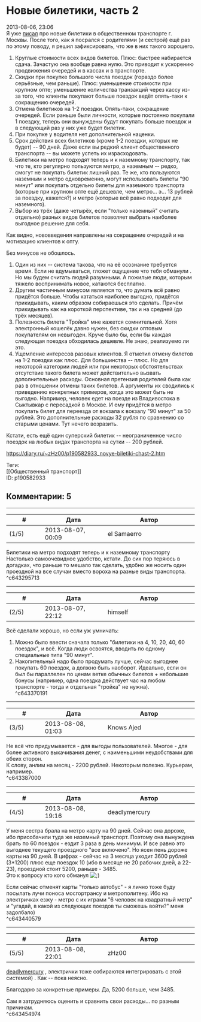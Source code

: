 Новые билетики, часть 2
=======================

  
2013-08-06, 23:06  
 Я уже  [писал](Новые%20билетики)  про новые билетики в общественном транспорте г. Москвы. После того, как я посрался с родителями (и сестрой) ещё раз по этому поводу, я решил зафиксировать, что же в них такого хорошего.   
   
 1. Круглые стоимости всех видов билетов. Плюс: быстрее набирается сдача. Зачастую она вообще равна нулю. Это приводит к ускорению продвижения очередей и в кассах и в транспорте.   
 2. Скидки при покупке большого числа поездок (гораздо более серьёзные, чем раньше). Плюс: уменьшение стоимости при крупном опте; уменьшение количества транзакций через кассу из-за того, что клиенты покупают больше поездок ведёт опять-таки к сокращению очередей.   
 3. Отмена билетиков на 1-2 поездки. Опять-таки, сокращение очередей. Если раньше были личности, которые постоянно покупали 1 поездку, теперь они вынуждены будут покупать больше поездок и в следующий раз у них уже будет билетик.   
 4. При покупке у водителя нет дополнительной наценки.   
 5. Срок действия всех билетиков (кроме 1-2 поездки, которых не будет) -- 90 дней. Даже если вы редкий клиент общественного транспорта -- вы можете успеть их израсходовать.   
 6. Билетики на метро подходят теперь и к наземному транспорту, так что те, кто регулярно пользуются метро, а наземным -- редко, смогут не покупать билетик лишний раз. Те же, кто пользуются наземным и метро одновременно, могут использовать билеты "90 минут" или покупать отдельно билеты для наземного транспорта (которые при крупном опте ещё дешевле, чем метро... э... 13 рублей за поездку, кажется?) и метро (которые всё равно подходят для наземного).   
 7. Выбор из трёх (даже четырёх, если "только наземный" считать отдельно) разных видов билетов позволяет выбрать наиболее выгодное решение для себя.   
   
 Как видно, нововведения направлены на сокращение очередей и на мотивацию клиентов к опту.   
   
 Без минусов не обошлось.   
   
 1. Один из них -- система такова, что на её осознание требуется время. Если не вдумываться, гложет ощущение что тебя   обманули   . Но мы будем считать людей разумными. А пожилые люди, которым тяжело воспринимать новое, катаются бесплатно.   
 2. Другим частичным минусом является то, что думать всё равно придётся больше. Чтобы кататься наиболее выгодно, придётся прикидывать, каким образом собираешься это сделать. Причём прикидывать как на короткой перспективе, так и на средней (до трёх месяцев).   
 3. Полезность билета "Тройка" мне кажется сомнительной. Хотя электронный кошелёк давно нужен, без скидки оптовым покупателям он невыгоден. Круче было бы, если бы каждая следующая поездка обходилась дешевле. Не знаю, реализуемо ли это.   
 4. Ущемление интересов разовых клиентов. Я отметил отмену билетов на 1-2 поездки как плюс. Для большинства -- плюс. Но для некоторой категории людей или при некоторых обстоятельствах отсутствие такого билета может действительно вызвать дополнительные расходы. Основная претензия родителей была как раз в отношении отмены таких билетов. А аргументы их сводились к приведению конкретных примеров, когда это может быть не выгодно. Например, человек едет на поезде из Владивостока в Сыктывкар с пересадкой в Москве. И ему придётся в метро покупать билет для переезда от вокзала к вокзалу "90 минут" за 50 рублей. Это дополнительные расходы 32 рубля по сравнению со старыми ценами. Тут нечего возразить.   
   
 Кстати, есть ещё один суперский билетик -- неограниченное число поездок на любых видах транспорта на сутки -- 200 рублей.   
  
<https://diary.ru/~zHz00/p190582933_novye-biletiki-chast-2.htm>  
  
Теги:  
[[Общественный транспорт]]  
ID: p190582933  


Комментарии: 5
--------------

  


---



|         #         |              Дата              |                     Автор                     |           ID           |
| --- | --- | --- | --- |
| (1/5) | 2013-08-07, 00:09 | el Samaerro | c643295713 |

  
  Билетики на метро подходят теперь и к наземному транспорту    
 Настолько самоочевидное удобство, кстати. До сих пор теряюсь в догадках, что раньше то мешало так сделать, удобно же носить один проездной на все случаи вместо вороха на разные виды транспорта.   
 ^c643295713

---



|         #         |              Дата              |                     Автор                     |           ID           |
| --- | --- | --- | --- |
| (2/5) | 2013-08-07, 22:12 | himself | c643370191 |

  
 Всё сделали хорошо, но если уж умничать:   
 1. Можно было ввести сначала только "билетики на 4, 10, 20, 40, 60 поездок", и всё. Когда люди освоятся, вводить по одному специальные типа "90 минут".   
 2. Накопительный надо было продумать лучше, сейчас выгоднее покупать 60 поездок, а должно быть наоборот. Идеально, если он был бы параллелен по ценам ветке обычных билетов + небольшие бонусы (например, одна поездка действует час на любом транспорте - тогда и отдельная "тройка" не нужна).   
 ^c643370191

---



|         #         |              Дата              |                     Автор                     |           ID           |
| --- | --- | --- | --- |
| (3/5) | 2013-08-08, 01:03 | Knows Ajed | c643387000 |

  
 Не всё что придумывается - для выгоды пользователей. Многое - для более активного выкачивания денег, с наименьшими неудобствами для обеих сторон.   
 К слову, анлим на месяц - 2200 рублей. Некоторым полезно. Курьерам, например.   
 ^c643387000

---



|         #         |              Дата              |                     Автор                     |           ID           |
| --- | --- | --- | --- |
| (4/5) | 2013-08-08, 19:16 | deadlymercury | c643440579 |

  
 У меня сестра брала на метро карту на 90 дней. Сейчас она дороже, ибо присобачили туда же наземный транспорт. Поэтому она вынуждена брать по 60 поездок - ездит 3 раза в день минимум. И все равно это выгоднее текущего проездного "все включено". Но ясен пень дороже карты на 90 дней. В цифрах - сейчас на 3 месяца уходит 3600 рублей (3\*1200) плюс еще поездок 10 (ибо в месяце не 20 рабочих дней, а 22-23), проездной стоит 5200, раньше - 3485.   
 Это к вопросу кто кого обманул ![;)](http://static.diary.ru/picture/1136.gif)   
   
 Если сейчас отменят карты "только автобус" - я лично тоже буду посылать лучи поноса мосгортрансу и метрополитену. Ибо на электричках езжу - метро с их играми "6 человек на квадратный метр" и "угадай, в какой из следующих поездов ты сможешь войти?" меня задолбало)   
 ^c643440579

---



|         #         |              Дата              |                     Автор                     |           ID           |
| --- | --- | --- | --- |
| (5/5) | 2013-08-08, 22:01 | zHz00 | c643454974 |

  
  [deadlymercury](http://crazysupp.diary.ru "Записки безумного саппорта")  , электрички тоже собираются интегрировать с этой системой) . Как -- пока неясно.   
   
 Благодарю за конкретные примеры. Да, 5200 больше, чем 3485.   
   
 Сам я затрудняюсь оценить и сравнить свои расходы... по разным причинам.   
 ^c643454974